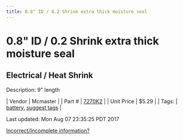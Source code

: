 ```yaml
---
title: 0.8" ID / 0.2 Shrink extra thick moisture seal
---
```


# 0.8" ID / 0.2 Shrink extra thick moisture seal
## Electrical / Heat Shrink
Description: 	9" length 

| Vendor | Mcmaster | 
| Part # | [7270K2](https://www.mcmaster.com/#7270K2) | 
| Unit Price | $5.29 | 
| Tags: | [battery](https://jgermita.github.io/frc-parts/search/?q=battery), [suggest tags](https://docs.google.com/forms/d/e/1FAIpQLSeWyY8v3RgOty-MyWmh9U0iivNYN_molChYyS-0U-o-kOAv_g/viewform) | 

Last updated: Mon Aug 07 23:35:25 PDT 2017

 [Incorrect/Incomplete information?](https://docs.google.com/forms/d/e/1FAIpQLSeWyY8v3RgOty-MyWmh9U0iivNYN_molChYyS-0U-o-kOAv_g/viewform)